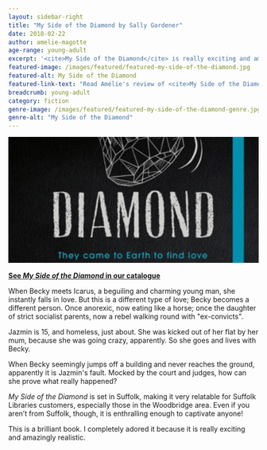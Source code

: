 ```yaml
---
layout: sidebar-right
title: "My Side of the Diamond by Sally Gardener"
date: 2018-02-22
author: amelie-magotte
age-range: young-adult
excerpt: '<cite>My Side of the Diamond</cite> is really exciting and amazingly realistic.'
featured-image: /images/featured/featured-my-side-of-the-diamond.jpg
featured-alt: My Side of the Diamond
featured-link-text: "Read Amélie's review of <cite>My Side of the Diamond</cite>, by Sally Gardener."
breadcrumb: young-adult
category: fiction
genre-image: /images/featured/featured-my-side-of-the-diamond-genre.jpg
genre-alt: "My Side of the Diamond"
---
```


![My Side of the Diamond](/images/featured/featured-my-side-of-the-diamond.jpg)

**[See <cite>My Side of the Diamond</cite> in our catalogue](https://suffolk.spydus.co.uk/cgi-bin/spydus.exe/ENQ/OPAC/BIBENQ?BRN=2246913)**

When Becky meets Icarus, a beguiling and charming young man, she instantly falls in love. But this is a different type of love; Becky becomes a different person. Once anorexic, now eating like a horse; once the daughter of strict socialist parents, now a rebel walking round with "ex-convicts".

Jazmin is 15, and homeless, just about. She was kicked out of her flat by her mum, because she was going crazy, apparently. So she goes and lives with Becky.

When Becky seemingly jumps off a building and never reaches the ground, apparently it is Jazmin's fault. Mocked by the court and judges, how can she prove what really happened?

<cite>My Side of the Diamond</cite> is set in Suffolk, making it very relatable for Suffolk Libraries customers, especially those in the Woodbridge area. Even if you aren’t from Suffolk, though, it is enthralling enough to captivate anyone!

This is a brilliant book. I completely adored it because it is really exciting and amazingly realistic.
